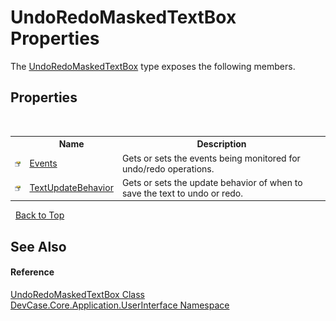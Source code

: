 # UndoRedoMaskedTextBox Properties
 

The <a href="T_DevCase_Core_Application_UserInterface_UndoRedoMaskedTextBox">UndoRedoMaskedTextBox</a> type exposes the following members.


## Properties
&nbsp;<table><tr><th></th><th>Name</th><th>Description</th></tr><tr><td>![Public property](media/pubproperty.gif "Public property")</td><td><a href="P_DevCase_Core_Application_UserInterface_UndoRedoMaskedTextBox_Events">Events</a></td><td>
Gets or sets the events being monitored for undo/redo operations.</td></tr><tr><td>![Public property](media/pubproperty.gif "Public property")</td><td><a href="P_DevCase_Core_Application_UserInterface_UndoRedoMaskedTextBox_TextUpdateBehavior">TextUpdateBehavior</a></td><td>
Gets or sets the update behavior of when to save the text to undo or redo.</td></tr></table>&nbsp;
<a href="#undoredomaskedtextbox-properties">Back to Top</a>

## See Also


#### Reference
<a href="T_DevCase_Core_Application_UserInterface_UndoRedoMaskedTextBox">UndoRedoMaskedTextBox Class</a><br /><a href="N_DevCase_Core_Application_UserInterface">DevCase.Core.Application.UserInterface Namespace</a><br />